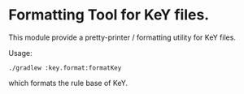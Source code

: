# Formatting Tool for KeY files.

This module provide a pretty-printer / formatting utility for KeY files. 

Usage: 

```
./gradlew :key.format:formatKey
```

which formats the rule base of KeY. 
